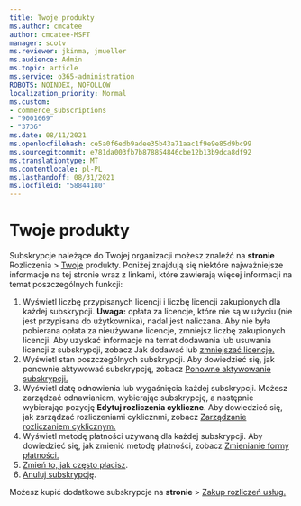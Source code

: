 ```yaml
---
title: Twoje produkty
ms.author: cmcatee
author: cmcatee-MSFT
manager: scotv
ms.reviewer: jkinma, jmueller
ms.audience: Admin
ms.topic: article
ms.service: o365-administration
ROBOTS: NOINDEX, NOFOLLOW
localization_priority: Normal
ms.custom:
- commerce_subscriptions
- "9001669"
- "3736"
ms.date: 08/11/2021
ms.openlocfilehash: ce5a0f6edb9adee35b43a71aac1f9e9e85d9bc99
ms.sourcegitcommit: e781da003fb7b878854846cbe12b13b9dca8df92
ms.translationtype: MT
ms.contentlocale: pl-PL
ms.lasthandoff: 08/31/2021
ms.locfileid: "58844180"
---
```

# <a name="your-products"></a>Twoje produkty

Subskrypcje należące do Twojej organizacji możesz znaleźć na **stronie** Rozliczenia  >  [Twoje](https://go.microsoft.com/fwlink/p/?linkid=842054) produkty. Poniżej znajdują się niektóre najważniejsze informacje na tej stronie wraz z linkami, które zawierają więcej informacji na temat poszczególnych funkcji:

1. Wyświetl liczbę przypisanych licencji i liczbę licencji zakupionych dla każdej subskrypcji.
    **Uwaga:** opłata za licencje, które nie są w użyciu (nie jest przypisana do użytkownika), nadal jest naliczana. Aby nie była pobierana opłata za nieużywane licencje, zmniejsz liczbę zakupionych licencji. Aby uzyskać informacje na temat dodawania lub usuwania licencji z subskrypcji, zobacz Jak dodawać lub [zmniejszać licencje.](https://docs.microsoft.com/alchemyinsights/how-to-add-or-reduce-licenses)
2. Wyświetl stan poszczególnych subskrypcji. Aby dowiedzieć się, jak ponownie aktywować subskrypcję, zobacz [Ponowne aktywowanie subskrypcji.](reactivate-your-subscription.md)
3. Wyświetl datę odnowienia lub wygaśnięcia każdej subskrypcji. Możesz zarządzać odnawianiem, wybierając subskrypcję, a następnie wybierając pozycję **Edytuj rozliczenia cykliczne**. Aby dowiedzieć się, jak zarządzać rozliczeniami cyklicznmi, zobacz [Zarządzanie rozliczaniem cyklicznym.](manage-auto-renewal.md)
4. Wyświetl metodę płatności używaną dla każdej subskrypcji. Aby dowiedzieć się, jak zmienić metodę płatności, zobacz [Zmienianie formy płatności.](change-payment-method.md)
5. [Zmień to, jak często płacisz](change-how-often-you-pay.md).
6. [Anuluj subskrypcję](https://go.microsoft.com/fwlink/?linkid=2119113).

Możesz kupić dodatkowe subskrypcje na **stronie**  >  [Zakup rozliczeń usług.](https://go.microsoft.com/fwlink/p/?linkid=868433)